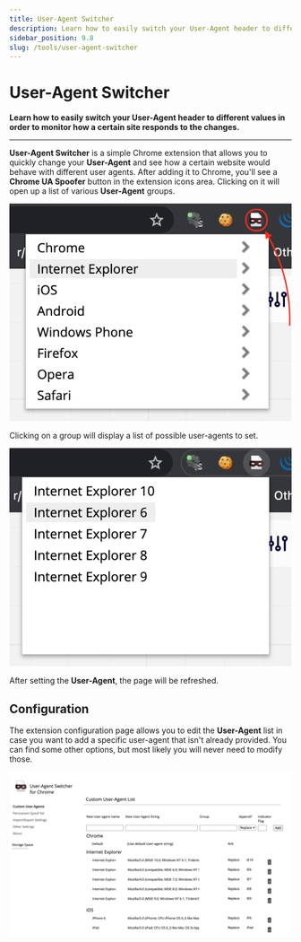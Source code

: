 ```yaml
---
title: User-Agent Switcher
description: Learn how to easily switch your User-Agent header to different values in order to monitor how a certain site responds to the changes.
sidebar_position: 9.8
slug: /tools/user-agent-switcher
---
```


# User-Agent Switcher

**Learn how to easily switch your User-Agent header to different values in order to monitor how a certain site responds to the changes.**

---

**User-Agent Switcher** is a simple Chrome extension that allows you to quickly change your **User-Agent** and see how a certain website would behave with different user agents. After adding it to Chrome, you'll see a **Chrome UA Spoofer** button in the extension icons area. Clicking on it will open up a list of various **User-Agent** groups.

![User-Agent Switcher groups](./images/user-agent-switcher-groups.png)

Clicking on a group will display a list of possible user-agents to set.

![Default available Internet Explorer agents](./images/user-agent-switcher-agents.png)

After setting the **User-Agent**, the page will be refreshed.

## Configuration

The extension configuration page allows you to edit the **User-Agent** list in case you want to add a specific user-agent that isn't already provided. You can find some other options, but most likely you will never need to modify those.

![User-Agent Switcher configuration page](./images/user-agent-switcher-config.png)
